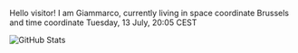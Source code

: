 Hello visitor! I am Giammarco, currently living in space coordinate Brussels and time coordinate Tuesday, 13 July, 20:05 CEST

![GitHub Stats](https://github-readme-stats.vercel.app/api?username=grcasanova)
